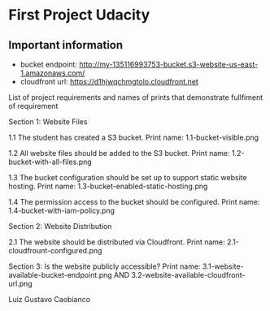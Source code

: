 # First Project Udacity

## Important information
- bucket endpoint: http://my-135116993753-bucket.s3-website-us-east-1.amazonaws.com/
- cloudfront url: https://d1hjwqchmgtolo.cloudfront.net

List of project requirements  and names of prints that demonstrate fullfiment of requirement


Section 1:  Website Files

1.1 The student has created a S3 bucket. Print name: 1.1-bucket-visible.png

1.2 All website files should be added to the S3 bucket. Print name: 1.2-bucket-with-all-files.png

1.3 The bucket configuration should be set up to support static website hosting. Print name: 1.3-bucket-enabled-static-hosting.png

1.4 The permission access to the bucket should be configured. Print name: 1.4-bucket-with-iam-policy.png

Section 2: Website Distribution

2.1 The website should be distributed via Cloudfront. Print name: 2.1-cloudfrount-configured.png

Section 3: Is the website publicly accessible? Print name: 3.1-website-available-bucket-endpoint.png AND 3.2-website-available-cloudfront-url.png

Luiz Gustavo Caobianco
